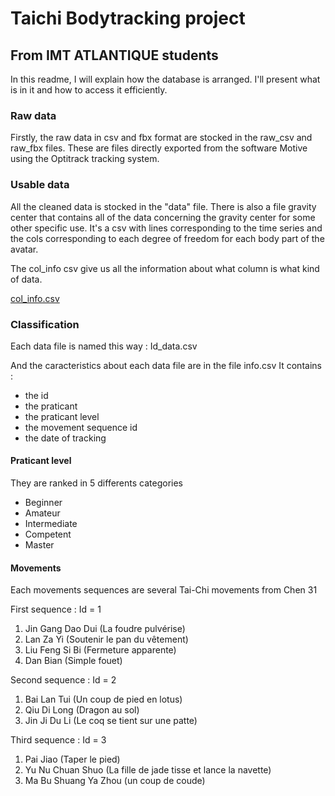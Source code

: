 # Taichi Bodytracking project
## From IMT ATLANTIQUE students 

In this readme, I will explain how the database is arranged.
I'll present what is in it and how to access it efficiently.

### Raw data
Firstly, the raw data in csv and fbx format are stocked in the raw_csv and raw_fbx files.
These are files directly exported from the software Motive using the Optitrack tracking system.

### Usable data
All the cleaned data is stocked in the "data" file.
There is also a file gravity center that contains all of the data concerning the gravity center for some other specific use.
It's a csv with lines corresponding to the time series and the cols corresponding to each degree of freedom for each body part of the avatar.

The col_info csv give us all the information about what column is what kind of data.

[col_info.csv](https://github.com/perroquent/Taichi/files/10158137/col_info.csv)

### Classification 

Each data file is named this way : 
Id_data.csv

And the caracteristics about each data file are in the file info.csv
It contains : 
- the id 
- the praticant 
- the praticant level
- the movement sequence id
- the date of tracking 


#### Praticant level 
They are ranked in 5 differents categories 
- Beginner
- Amateur
- Intermediate
- Competent
- Master

#### Movements
Each movements sequences are several Tai-Chi movements from Chen 31

First sequence : Id = 1
1. Jin Gang Dao Dui (La foudre pulvérise)
2. Lan Za Yi (Soutenir le pan du vêtement)
3. Liu Feng Si Bi (Fermeture apparente)
4. Dan Bian (Simple fouet)

Second sequence : Id = 2
1. Bai Lan Tui (Un coup de pied en lotus)
2. Qiu Di Long (Dragon au sol)
3. Jin Ji Du Li (Le coq se tient sur une patte)

Third sequence : Id = 3
1. Pai Jiao (Taper le pied)
2. Yu Nu Chuan Shuo (La fille de jade tisse et lance la navette)
3. Ma Bu Shuang Ya Zhou (un coup de coude)

